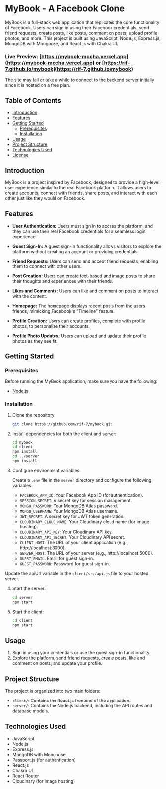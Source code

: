 # MyBook - A Facebook Clone

MyBook is a full-stack web application that replicates the core functionality of Facebook. Users can sign in using their Facebook credentials, send friend requests, create posts, like posts, comment on posts, upload profile photos, and more. This project is built using JavaScript, Node.js, Express.js, MongoDB with Mongoose, and React.js with Chakra UI.

### Live Preview: [https://mybook-mocha.vercel.app](https://mybook-mocha.vercel.app) or [https://rif-7.github.io/mybook](https://rif-7.github.io/mybook) 
The site may fail or take a while to connect to the backend server initially since it is hosted on a free plan.
    

## Table of Contents

- [Introduction](#introduction)
- [Features](#features)
- [Getting Started](#getting-started)
  - [Prerequisites](#prerequisites)
  - [Installation](#installation)
- [Usage](#usage)
- [Project Structure](#project-structure)
- [Technologies Used](#technologies-used)
- [License](#license)

## Introduction

MyBook is a project inspired by Facebook, designed to provide a high-level user experience similar to the real Facebook platform. It allows users to create accounts, connect with friends, share posts, and interact with each other just like they would on Facebook.

## Features

- **User Authentication:** Users must sign in to access the platform, and they can use their real Facebook credentials for a seamless login experience.
  
- **Guest Sign-In:** A guest sign-in functionality allows visitors to explore the platform without creating an account or providing credentials.

- **Friend Requests:** Users can send and accept friend requests, enabling them to connect with other users.

- **Post Creation:** Users can create text-based and image posts to share their thoughts and experiences with their friends.

- **Likes and Comments:** Users can like and comment on posts to interact with the content.

- **Homepage:** The homepage displays recent posts from the users friends, mimicking Facebook's "Timeline" feature.

- **Profile Creation:** Users can create profiles, complete with profile photos, to personalize their accounts.

- **Profile Photo Updates:** Users can upload and update their profile photos as they see fit.

## Getting Started

### Prerequisites

Before running the MyBook application, make sure you have the following:

- [Node.js](https://nodejs.org/)

### Installation

1. Clone the repository:

   ```bash
   git clone https://github.com/rif-7/mybook.git
   ```

2. Install dependencies for both the client and server:

   ```bash
   cd mybook
   cd client
   npm install
   cd ../server
   npm install
   ```

3. Configure environment variables:

   Create a `.env` file in the `server` directory and configure the following variables:

   - `FACEBOOK_APP_ID`: Your Facebook App ID (for authentication).
   - `SESSION_SECRET`: A secret key for session management.
   - `MONGO_PASSWORD`: Your MongoDB Atlas password.
   - `MONGO_USERNAME`: Your MongoDB Atlas username.
   - `JWT_SECRET`: A secret key for JWT token generation.
   - `CLOUDINARY_CLOUD_NAME`: Your Cloudinary cloud name (for image hosting).
   - `CLOUDINARY_API_KEY`: Your Cloudinary API key.
   - `CLOUDINARY_API_SECRET`: Your Cloudinary API secret.
   - `CLIENT_HOST`: The URL of your client application (e.g., http://localhost:3000).
   - `SERVER_HOST`: The URL of your server (e.g., http://localhost:5000).
   - `GUEST_EMAIL`: Email for guest sign-in.
   - `GUEST_PASSWORD`: Password for guest sign-in.

  Update the apiUrl variable in the `client/src/api.js` file to your hosted server.

4. Start the server:

   ```bash
   cd server
   npm start
   ```

5. Start the client:

   ```bash
   cd client
   npm start
   ```

## Usage

1. Sign in using your credentials or use the guest sign-in functionality.
2. Explore the platform, send friend requests, create posts, like and comment on posts, and update your profile.

## Project Structure

The project is organized into two main folders:

- `client/`: Contains the React.js frontend of the application.
- `server/`: Contains the Node.js backend, including the API routes and database models.

## Technologies Used

- JavaScript
- Node.js
- Express.js
- MongoDB with Mongoose
- Passport.js (for authentication)
- React.js
- Chakra UI
- React Router
- Cloudinary (for image hosting)
